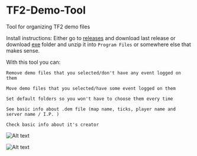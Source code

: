 # TF2-Demo-Tool
Tool for organizing TF2 demo files

Install instructions:
    Either go to [releases](https://github.com/stepanex/TF2-Demo-Tool/releases) and download last release
    or 
    download [exe](https://github.com/stepanex/TF2-Demo-Tool/tree/master/exe) folder
    and unzip it into `Program Files` or somewhere else that makes sense.

With this tool you can:

    Remove demo files that you selected/don't have any event logged on them
    
    Move demo files that you selected/have some event logged on them
    
    Set default folders so you won't have to choose them every time
    
    See basic info about .dem file (map name, ticks, player name and server name / I.P. )
    
    Check basic info about it's creator


![Alt text](http://i.imgur.com/X9Q0uHw.png "")

![Alt text](http://i.imgur.com/VRviZZl.png "")
